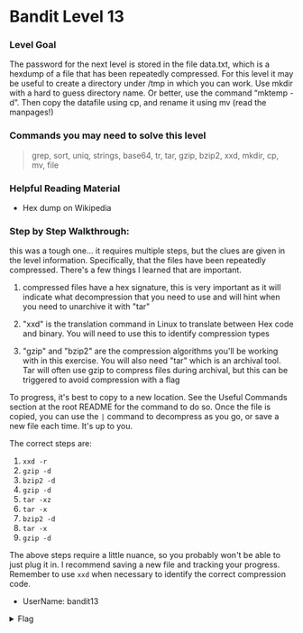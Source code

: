 # Bandit Level 13

### Level Goal
The password for the next level is stored in the file data.txt, which is a hexdump of a file that has been repeatedly compressed. For this level it may be useful to create a directory under /tmp in which you can work. Use mkdir with a hard to guess directory name. Or better, use the command “mktemp -d”. Then copy the datafile using cp, and rename it using mv (read the manpages!)

### Commands you may need to solve this level
> grep, sort, uniq, strings, base64, tr, tar, gzip, bzip2, xxd, mkdir, cp, mv, file

### Helpful Reading Material
- Hex dump on Wikipedia

### Step by Step Walkthrough:
this was a tough one... it requires multiple steps, but the clues are given in the level information. Specifically, that the files have been repeatedly compressed. There's a few things I learned that are important. 

1. compressed files have a hex signature, this is very important as it will indicate what decompression that you need to use and will hint when you need to unarchive it with "tar"

2. "xxd" is the translation command in Linux to translate between Hex code and binary. You will need to use this to identify compression types

3. "gzip" and "bzip2" are the compression algorithms you'll be working with in this exercise. You will also need "tar" which is an archival tool. Tar will often use gzip to compress files during archival, but this can be triggered to avoid compression with a flag

To progress, it's best to copy to a new location. See the Useful Commands section at the root README for the command to do so. Once the file is copied, you can use the ```|``` command to decompress as you go, or save a new file each time. It's up to you.

The correct steps are: 
1. ```xxd -r``` 
2. ```gzip -d``` 
3. ```bzip2 -d``` 
4. ```gzip -d``` 
5. ```tar -xz``` 
6. ```tar -x``` 
7. ```bzip2 -d``` 
8. ```tar -x``` 
9. ```gzip -d```

The above steps require a little nuance, so you probably won't be able to just plug it in. I recommend saving a new file and tracking your progress. Remember to use ```xxd``` when necessary to identify the correct compression code.


* UserName: bandit13

<details><summary>Flag</summary>
    <pre>
    pwd: FO5dwFsc0cbaIiH0h8J2eUks2vdTDwAn
    </pre>
   </details>